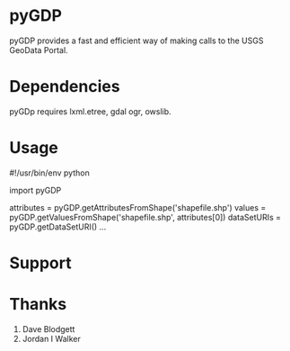pyGDP
==============

pyGDP provides a fast and efficient way of making calls to the USGS GeoData Portal.

Dependencies
=============
pyGDp requires lxml.etree, gdal ogr, owslib.

Usage
==============

#!/usr/bin/env python

import pyGDP

attributes = pyGDP.getAttributesFromShape('shapefile.shp')
values = pyGDP.getValuesFromShape('shapefile.shp', attributes[0])
dataSetURIs = pyGDP.getDataSetURI()
...

Support
=============

Thanks
=============
1. Dave Blodgett
2. Jordan I Walker